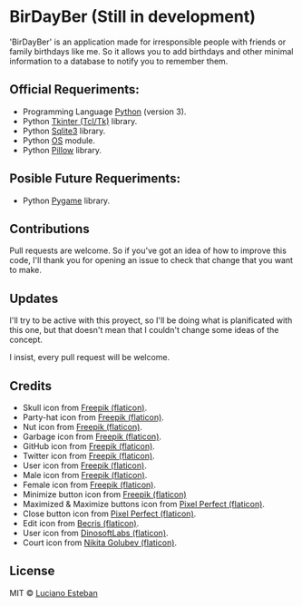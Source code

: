 # BirDayBer (Still in development)
'BirDayBer' is an application made for irresponsible people with friends or family birthdays like me. So it allows you to add birthdays and other minimal information to a database to notify you to remember them.

## Official Requeriments:

- Programming Language [Python](https://www.python.org/) (version 3).
- Python [Tkinter (Tcl/Tk)](https://docs.python.org/3/library/tkinter.html) library.
- Python [Sqlite3](https://docs.python.org/3/library/sqlite3.html) library.
- Python [OS](https://docs.python.org/3/library/os.html) module.
- Python [Pillow](https://pypi.org/project/Pillow/) library.

## Posible Future Requeriments:

- Python [Pygame](https://www.pygame.org/news) library.

## Contributions

Pull requests are welcome.
So if you've got an idea of how to improve this code, I'll thank you for
opening an issue to check that change that you want to make.

## Updates

I'll try to be active with this proyect, so I'll be doing what is planificated 
with this one, but that doesn't mean that I couldn't change some ideas of the concept. 

I insist, every pull request will be welcome.

## Credits

- Skull icon from [Freepik (flaticon)](https://www.flaticon.com/free-icon/skull_485605?related_id=485564&origin=search).
- Party-hat icon from [Freepik (flaticon)](https://www.flaticon.com/free-icon/party-hat_3990692).
- Nut icon from [Freepik (flaticon)](https://www.flaticon.com/free-icon/nut_3593739).
- Garbage icon from [Freepik (flaticon)](https://www.flaticon.com/free-icon/garbage_3143497?related_id=3143497&origin=search).
- GitHub icon from [Freepik (flaticon)](https://www.flaticon.com/free-icon/github_1051275).
- Twitter icon from [Freepik (flaticon)](https://www.flaticon.com/free-icon/twitter_185961).
- User icon from [Freepik (flaticon)](https://www.flaticon.com/free-icon/user_747376).
- Male icon from [Freepik (flaticon)](https://www.flaticon.com/free-icon/man_2284900?related_id=2284900&origin=search).
- Female icon from [Freepik (flaticon)](https://www.flaticon.com/free-icon/woman_2284897).
- Minimize button icon from [Freepik (flaticon)](https://www.flaticon.com/free-icon/minimise-button_74888)
- Maximized & Maximize buttons icon from [Pixel Perfect (flaticon)](https://www.flaticon.com/free-icon/move_2749235?related_id=2749235&origin=search).
- Close button icon from [Pixel Perfect (flaticon)](https://www.flaticon.com/free-icon/close_1828778?related_id=1828778&origin=search).
- Edit icon from [Becris (flaticon)](https://www.flaticon.com/free-icon/edit_860814?term=edit&.page=1&position=4&page=1&position=4&related_id=860814&origin=search).
- User icon from [DinosoftLabs (flaticon)](https://www.flaticon.com/free-icon/user_4018596).
- Court icon from [Nikita Golubev (flaticon)](https://www.flaticon.com/free-icon/court_1750412?related_id=1750530&origin=search).

## License

MIT © [Luciano Esteban](https://github.com/LucioFex)
